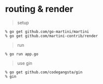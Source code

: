 # routing & render

> setup

```
% go get github.com/go-martini/martini
% go get github.com/martini-contrib/render
```

> run

```
% go run app.go
```

> use gin

```
% go get github.com/codegangsta/gin
% gin
```
